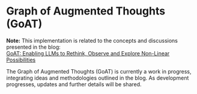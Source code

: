 # Graph of Augmented Thoughts (GoAT)

**Note:** This implementation is related to the concepts and discussions presented in the blog: \
[GoAT: Enabling LLMs to Rethink, Observe and Explore Non-Linear Possibilities](#)

The Graph of Augmented Thoughts (GoAT) is currently a work in progress, integrating ideas and methodologies outlined in the blog. As development progresses, updates and further details will be shared.
